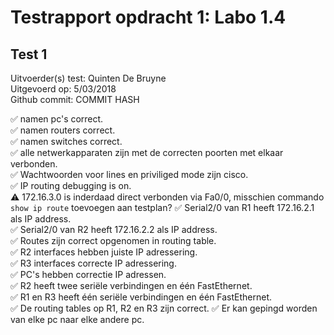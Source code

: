 # Testrapport opdracht 1: Labo 1.4



## Test 1

Uitvoerder(s) test: Quinten De Bruyne          
Uitgevoerd op: 5/03/2018  
Github commit:  COMMIT HASH  


:white_check_mark: namen pc's correct.    
:white_check_mark: namen routers correct.  
:white_check_mark: namen switches correct.  
:white_check_mark: alle netwerkapparaten zijn met de correcten poorten met elkaar verbonden.  
:white_check_mark: Wachtwoorden voor lines en priviliged mode zijn cisco.  
:white_check_mark: IP routing debugging is on.  
:warning: 172.16.3.0 is inderdaad direct verbonden via Fa0/0, misschien commando `show ip route` toevoegen aan testplan?
:white_check_mark: Serial2/0 van R1 heeft 172.16.2.1 als IP address.  
:white_check_mark: Serial2/0 van R2 heeft 172.16.2.2 als IP address.  
:white_check_mark: Routes zijn correct opgenomen in routing table.  
:white_check_mark: R2 interfaces hebben juiste IP adressering.  
:white_check_mark: R3 interfaces correcte IP adressering.  
:white_check_mark: PC's hebben correctie IP adressen.  
:white_check_mark: R2 heeft twee seriële verbindingen en één FastEthernet.  
:white_check_mark: R1 en R3 heeft één seriële verbindingen en één FastEthernet.  
:white_check_mark: De routing tables op R1, R2 en R3 zijn correct.
:white_check_mark: Er kan gepingd worden van elke pc naar elke andere pc. 
